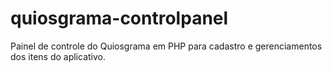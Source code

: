 # quiosgrama-controlpanel
Painel de controle do Quiosgrama em PHP para cadastro e gerenciamentos dos itens do aplicativo.
